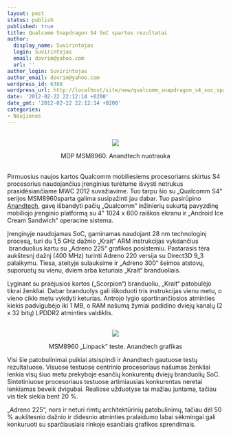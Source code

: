 ```yaml
---
layout: post
status: publish
published: true
title: Qualcomm Snapdragon S4 SoC spartos rezultatai
author:
  display_name: Suvirintojas
  login: Suvirintojas
  email: dovrim@yahoo.com
  url: ''
author_login: Suvirintojas
author_email: dovrim@yahoo.com
wordpress_id: 6388
wordpress_url: http://localhost/site/new/qualcomm_snapdragon_s4_soc_spartos_rezultatai/
date: '2012-02-22 22:12:14 +0200'
date_gmt: '2012-02-22 22:12:14 +0200'
categories:
- Naujienos
---
```

<p>
	<center><br /><img src="http://itguru.lt/krait-mdp.jpg" /><br /></center></p>
<p>	<center><span class="saltinis">MDP MSM8960. Anandtech nuotrauka</span></center> </p>
<p>
	Pirmuosius naujos kartos Qualcomm mobiliesiems procesoriams skirtus S4 procesorius naudojančius įrenginius turėtume išvysti netrukus prasidėsiančiame MWC 2012 suvažiavime. Tuo tarpu šio su „Qualcomm S4“ serijos MSM8960sparta galima susipažinti jau dabar. Tuo pasirūpino <a class="ns" href="http://www.anandtech.com/show/5559/qualcomm-snapdragon-s4-krait-performance-preview-msm8960-adreno-225-benchmarks">Anandtech</a>, gavę išbandyti pačių „Qualcomm“ inžinierių sukurtą pavyzdinę mobiliojo įrenginio platformą su 4" 1024 x 600 raiškos ekranu ir „Android Ice Cream Sandwich“ operacine sistema.</p>
<p>
	Įrenginyje naudojamas SoC, gaminamas naudojant 28 nm technologinį procesą, turi du 1,5 GHz dažnio „Krait“ ARM instrukcijas vykdančius  branduolius kartu su „Adreno 225“ grafikos posistemiu. Pastarasis tėra aukštesnį dažnį (400 MHz) turinti Adreno 220 versija su Direct3D 9_3 palaikymu. Tiesa, ateityje sulauksime ir „Adreno 300“ šeimos atstovų, suporuotų su vienu, dviem arba keturiais „Krait“ branduoliais.</p>
<p>
	Lyginant su praėjusios kartos („Scorpion“) branduoliu, „Krait“ patobulėjo tikrai ženkliai. Dabar branduolys gali iškoduoti tris instrukcijas vienu metu, o vieno ciklo metu vykdyti keturias. Antrojo lygio spartinančiosios atminties kiekis padvigubėjo iki 1 MB, o RAM našumą žymiai padidino dviejų kanalų (2 x 32 bitų) LPDDR2 atminties valdiklis.</p>
<p>
	<center><br /><img src="http://itguru.lt/krait-linpack.png" /><br /></center></p>
<p><center><span class="saltinis">MSM8960 „Linpack“ teste. Anandtech grafikas</span></center></p>
<p>
	Visi šie patobulinimai puikiai atsispindi ir Anandtech gautuose testų rezultatuose. Visuose testuose centrinio procesoriaus našumas ženkliai lenkia visų šiuo metu prekyboje esančių konkurentų dviejų branduolių SoC. Sintetiniuose procesoriaus testuose artimiausias konkurentas neretai lenkiamas beveik dvigubai. Realiose užduotyse tai mažiau juntama, tačiau vis tiek siekia bent 20 %.</p>
<p>
	„Adreno 225“, nors ir neturi rimtų architektūrinių patobulinimų, tačiau dėl 50 % aukštesnio dažnio ir didesnio atminties pralaidumo labai sėkmingai gali konkuruoti su sparčiausiais rinkoje esančiais grafikos sprendimais.</p>
